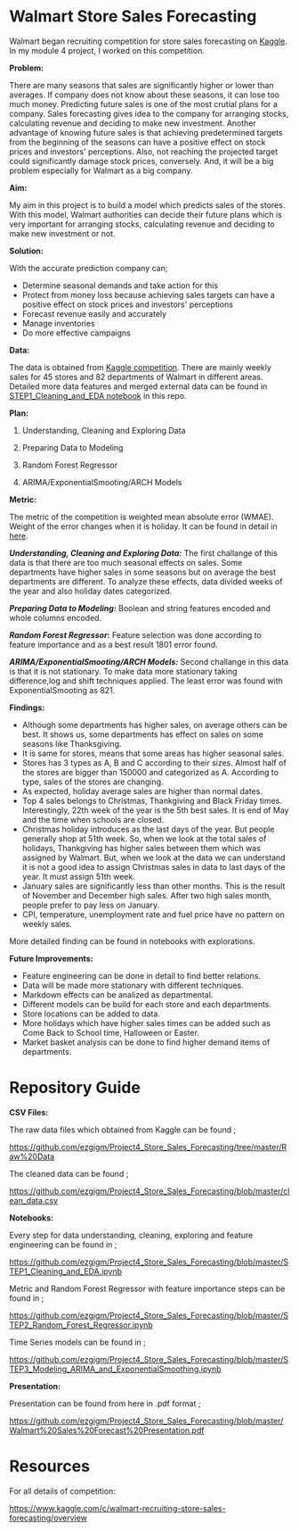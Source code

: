 # Walmart Store Sales Forecasting

Walmart began recruiting competition for store sales forecasting on [Kaggle](https://www.kaggle.com/c/walmart-recruiting-store-sales-forecasting/overview). In my module 4 project, I worked on this competition. 

**Problem:**

There are many seasons that sales are significantly higher or lower than averages. If company does not know about these seasons, it can lose too much money. Predicting future sales is one of the most crutial plans for a company. Sales forecasting gives idea to the company for arranging stocks, calculating revenue and deciding to make new investment. Another advantage of knowing future sales is that achieving predetermined targets from the beginning of the seasons can have a positive effect on stock prices and investors' perceptions. Also, not reaching the projected target could significantly damage stock prices, conversely. And, it will be a big problem especially for Walmart as a big company.

**Aim:**

My aim in this project is to build a model which predicts sales of the stores. With this model, Walmart authorities can decide their future plans which is very important for arranging stocks, calculating revenue and deciding to make new investment or not.

**Solution:**

With the accurate prediction company can;

- Determine seasonal demands and take action for this
- Protect from money loss because achieving sales targets can have a positive effect on stock prices and investors' perceptions
- Forecast revenue easily and accurately
- Manage inventories
- Do more effective campaigns

**Data:**

The data is obtained from [Kaggle competition](https://www.kaggle.com/c/walmart-recruiting-store-sales-forecasting/data). There are mainly weekly sales for 45 stores and 82 departments of Walmart in different areas. Detailed more data features and merged external data can be found in [STEP1_Cleaning_and_EDA notebook](https://github.com/ezgigm/Project4_Store_Sales_Forecasting/blob/master/STEP1_Cleaning_and_EDA.ipynb) in this repo.

**Plan:**

1. Understanding, Cleaning and Exploring Data

2. Preparing Data to Modeling

3. Random Forest Regressor

4. ARIMA/ExponentialSmooting/ARCH Models

**Metric:**

The metric of the competition is weighted mean absolute error (WMAE). Weight of the error changes when it is holiday. It can be found in detail in [here](https://www.kaggle.com/c/walmart-recruiting-store-sales-forecasting/overview/evaluation).

***Understanding, Cleaning and Exploring Data:*** The first challange of this data is that there are too much seasonal effects on sales. Some departments have higher sales in some seasons but on average the best departments are different. To analyze these effects, data divided weeks of the year and also holiday dates categorized.

***Preparing Data to Modeling:*** Boolean and string features encoded and whole columns encoded. 

***Random Forest Regressor:*** Feature selection was done according to feature importance and as a best result 1801 error found. 

***ARIMA/ExponentialSmooting/ARCH Models:*** Second challange in this data is that it is not stationary. To make data more stationary taking difference,log and shift techniques applied. The least error was found with ExponentialSmooting as 821.

**Findings:**
- Although some departments has higher sales, on average others can be best. It shows us, some departments has effect on sales on some seasons like Thanksgiving.
- It is same for stores, means that some areas has higher seasonal sales. 
- Stores has 3 types as A, B and C according to their sizes. Almost half of the stores are bigger than 150000 and categorized as A. According to type, sales of the stores are changing.
- As expected, holiday average sales are higher than normal dates.
- Top 4 sales belongs to Christmas, Thankgiving and Black Friday times. Interestingly, 22th week of the year is the 5th best sales. It is end of May and the time when schools are closed.
- Christmas holiday introduces as the last days of the year. But people generally shop at 51th week. So, when we look at the total sales of holidays, Thankgiving has higher sales between them which was assigned by Walmart. But, when we look at the data we can understand it is not a good idea to assign Christmas sales in data to last days of the year. It must assign 51th week.  
- January sales are significantly less than other months. This is the result of November and December high sales. After two high sales month, people prefer to pay less on January.
- CPI, temperature, unemployment rate and fuel price have no pattern on weekly sales. 

More detailed finding can be found in notebooks with explorations. 

**Future Improvements:**

- Feature engineering can be done in detail to find better relations.
- Data will be made more stationary with different techniques.
- Markdown effects can be analized as departmental.
- Different models can be build for each store and each departments.
- Store locations can be added to data.
- More holidays which have higher sales times can be added such as Come Back to School time, Halloween or Easter. 
- Market basket analysis can be done to find higher demand items of departments.
 
 # Repository Guide
 
 **CSV Files:**
 
 The raw data files which obtained from Kaggle can be found ;
 
 https://github.com/ezgigm/Project4_Store_Sales_Forecasting/tree/master/Raw%20Data
 
 The cleaned data can be found ;
 
 https://github.com/ezgigm/Project4_Store_Sales_Forecasting/blob/master/clean_data.csv
 
 **Notebooks:**
 
 Every step for data understanding, cleaning, exploring and feature engineering can be found in ;
 
 https://github.com/ezgigm/Project4_Store_Sales_Forecasting/blob/master/STEP1_Cleaning_and_EDA.ipynb
 
 Metric and Random Forest Regressor with feature importance steps can be found in ;
 
 https://github.com/ezgigm/Project4_Store_Sales_Forecasting/blob/master/STEP2_Random_Forest_Regressor.ipynb
 
 Time Series models can be found in ;
 
 https://github.com/ezgigm/Project4_Store_Sales_Forecasting/blob/master/STEP3_Modeling_ARIMA_and_ExponentialSmoothing.ipynb
 
 **Presentation:**
 
 Presentation can be found from here in .pdf format ;
 
 https://github.com/ezgigm/Project4_Store_Sales_Forecasting/blob/master/Walmart%20Sales%20Forecast%20Presentation.pdf
  
# Resources 
 
 For all details of competition:
 
 https://www.kaggle.com/c/walmart-recruiting-store-sales-forecasting/overview
 

